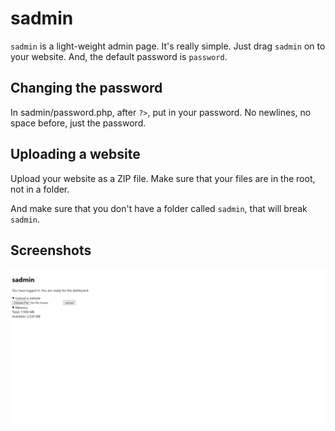 # sadmin

`sadmin` is a light-weight admin page. It's really simple. Just drag `sadmin` on to your website. And, the default password is `password`.

## Changing the password

In sadmin/password.php, after `?>`, put in your password. No newlines, no space before, just the password.

## Uploading a website

Upload your website as a ZIP file. Make sure that your files are in the root, not in a folder.

And make sure that you don't have a folder called `sadmin`, that will break `sadmin`.

## Screenshots

![](screenshot.png)

